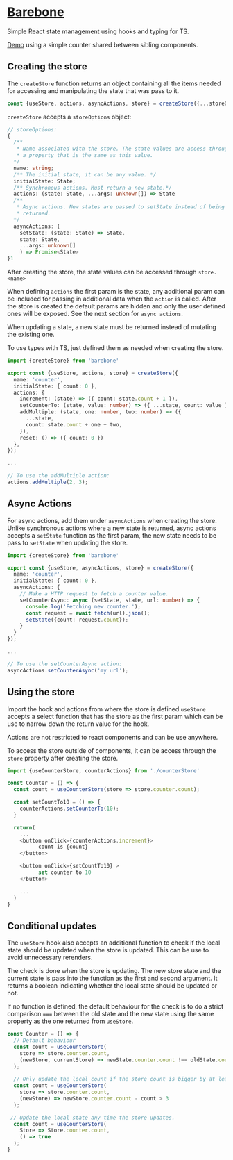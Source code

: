 # [Barebone](src/barebone)
Simple React state management using hooks and typing for TS.

[Demo](https://seegg.github.io/barebone-demo/) using
a simple counter shared between sibling components.

## Creating the store
The `createStore` function returns an object containing all the items needed
for accessing and manipulating the state that was pass to it.
```ts
const {useStore, actions, asyncActions, store} = createStore({...storeOptions});
```

`createStore` accepts a `storeOptions` object:

```ts
// storeOptions:
{
  /**
   * Name associated with the store. The state values are access through
   * a property that is the same as this value. 
  */
  name: string;
  /** The initial state, it can be any value. */
  initialState: State;
  /** Synchronous actions. Must return a new state.*/
  actions: (state: State, ...args: unknown[]) => State
  /** 
   * Async actions. New states are passed to setState instead of being 
   * returned.
  */
  asyncActions: (
    setState: (state: State) => State, 
    state: State, 
    ...args: unknown[]
    ) => Promise<State>
}1
```

After creating the store, the state values can be accessed through 
`store.<name>` 

When defining `actions` the first param is the state, any additional
param can be included for passing in additional data when the `action`
is called. After the store is created the default params are hidden and only 
the user defined ones will be exposed. See the next section for `async actions`.

When updating a state, a new state must be returned instead of mutating
the existing one.

To use types with TS, just defined them as needed when creating the store.

```ts
import {createStore} from 'barebone'

export const {useStore, actions, store} = createStore({
  name: 'counter',
  initialState: { count: 0 },
  actions: {
    increment: (state) => ({ count: state.count + 1 }),
    setCounterTo: (state, value: number) => ({ ...state, count: value }),
    addMultiple: (state, one: number, two: number) => ({
      ...state,
      count: state.count + one + two,
    }),
    reset: () => ({ count: 0 })
  },
});

...

// To use the addMultiple action:
actions.addMultiple(2, 3);

```
## Async Actions

For async actions, add them under `asyncActions` when creating the store.
Unlike synchronous actions where a new state is returned, async actions 
accepts a `setState` function as the first param, the new state needs to 
be pass to `setState` when updating the store.


```ts
import {createStore} from 'barebone'

export const {useStore, asyncActions, store} = createStore({
  name: 'counter',
  initialState: { count: 0 },
  asyncActions: {
    // Make a HTTP request to fetch a counter value.
    setCounterAsync: async (setState, state, url: number) => {
      console.log('Fetching new counter.');
      const request = await fetch(url).json();
      setState({count: request.count});
    }
  }
});

...

// To use the setCounterAsync action:
asyncActions.setCounterAsync('my url');

```
## Using the store
Import the hook and actions from where the store is defined.`useStore` 
accepts a select function that has the store as the first param which
can be use to narrow down the return value for the hook.

Actions are not restricted to react components and can be use anywhere.

To access the store outside of components, it can be access through the
`store` property after creating the store.

```ts
import {useCounterStore, counterActions} from './counterStore'

const Counter = () => {
  const count = useCounterStore(store => store.counter.count);

  const setCountTo10 = () => {
    counterActions.setCounterTo(10);
  }

  return(
    ...
    <button onClick={counterActions.increment}>
          count is {count}
    </button>

    <button onClick={setCountTo10} >
          set counter to 10
    </button>

    ...
  )
}

```
## Conditional updates
The `useStore` hook also accepts an additional function to check if the local 
state should be updated when the store is updated. This can be use to avoid 
unnecessary rerenders.

The check is done when the store is updating. The new store state and
the current state is pass into the function as the first and second argument.
It returns a boolean indicating whether the local state should be
updated or not.

If no function is defined, the default behaviour for the check is to do
a strict comparison `===` between the old state and the new state using the
same property as the one returned from `useStore`.

```ts
const Counter = () => {
  // Default bahaviour
  const count = useCounterStore(
    store => store.counter.count,
    (newStore, currentStore) => newState.counter.count !== oldState.counter.count
  );
  
  // Only update the local count if the store count is bigger by at least 3.
  const count = useCounterStore(
    store => store.counter.count,
    (newStore) => newStore.counter.count - count > 3
  );

 // Update the local state any time the store updates.
  const count = useCounterStore(
    Store => Store.counter.count,
    () => true
  );
}

```
